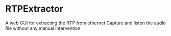 # RTPExtractor
A web GUI for extracting the RTP from ethernet Capture and listen the audio file without any manual intervention
